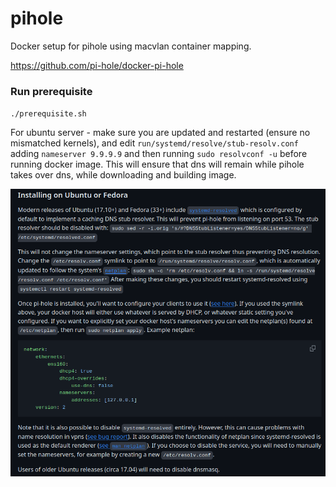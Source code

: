 # pihole
Docker setup for pihole using macvlan container mapping.

https://github.com/pi-hole/docker-pi-hole

### Run prerequisite

`./prerequisite.sh`

For ubuntu server - make sure you are updated and restarted (ensure no mismatched kernels), and edit `run/systemd/resolve/stub-resolv.conf` adding `nameserver 9.9.9.9` and then running `sudo resolvconf -u` before running docker image. This will ensure that dns will remain while pihole takes over dns, while downloading and building image.

![PiHole Docker Setup](ref/setup.png)


